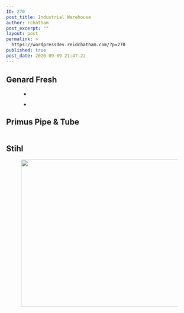 ```yaml
---
ID: 270
post_title: Industrial Warehouse
author: rchatham
post_excerpt: ""
layout: post
permalink: >
  https://wordpressdev.reidchatham.com/?p=270
published: true
post_date: 2020-09-09 21:47:22
---
```

<!-- wp:heading -->
<h2>Genard Fresh</h2>
<!-- /wp:heading -->

<!-- wp:gallery {"ids":[271,272]} -->
<figure class="wp-block-gallery columns-2 is-cropped"><ul class="blocks-gallery-grid"><li class="blocks-gallery-item"><figure><img src="https://wordpressdev.reidchatham.com/wp-content/uploads/2020/09/genard-fresh-orlando-florida-1024x563.jpg" alt="" data-id="271" data-full-url="https://wordpressdev.reidchatham.com/wp-content/uploads/2020/09/genard-fresh-orlando-florida.jpg" data-link="https://wordpressdev.reidchatham.com/?attachment_id=271" class="wp-image-271"/></figure></li><li class="blocks-gallery-item"><figure><img src="https://wordpressdev.reidchatham.com/wp-content/uploads/2020/09/Genard-Fresh-Orlando-Florida-1-1024x620.jpg" alt="" data-id="272" data-full-url="https://wordpressdev.reidchatham.com/wp-content/uploads/2020/09/Genard-Fresh-Orlando-Florida-1.jpg" data-link="https://wordpressdev.reidchatham.com/?attachment_id=272" class="wp-image-272"/></figure></li></ul></figure>
<!-- /wp:gallery -->

<!-- wp:heading -->
<h2>Primus Pipe &amp; Tube</h2>
<!-- /wp:heading -->

<!-- wp:image {"id":273,"sizeSlug":"large"} -->
<figure class="wp-block-image size-large"><img src="https://wordpressdev.reidchatham.com/wp-content/uploads/2020/09/Primus-Pipe-Tube-Wildwood-Florida-1024x791.jpg" alt="" class="wp-image-273"/></figure>
<!-- /wp:image -->

<!-- wp:heading -->
<h2>Stihl</h2>
<!-- /wp:heading -->

<!-- wp:image {"id":274,"width":779,"height":397,"sizeSlug":"large"} -->
<figure class="wp-block-image size-large is-resized"><img src="https://wordpressdev.reidchatham.com/wp-content/uploads/2020/09/Stihl.-Orlando-Florida.png" alt="" class="wp-image-274" width="779" height="397"/></figure>
<!-- /wp:image -->